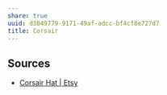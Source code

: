 ```yaml
---
share: true
uuid: d3049779-9171-49af-adcc-bf4cf8e727d7
title: Corsair
---
```

## Sources

* [Corsair Hat | Etsy](https://www.etsy.com/market/corsair_hat)